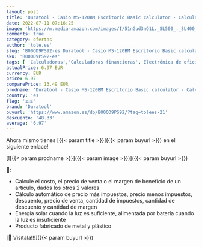 ```yaml
---
layout: post
title: 'Duratool - Casio MS-120BM Escritorio Basic calculator - Calculadora  Escritorio  Basic calculator  Metal  De plástico  Botones  Batería/Solar '
date: 2022-07-11 07:16:25
image: 'https://m.media-amazon.com/images/I/51nGud3nO1L._SL500_._SL400_.jpg'
comments: true
category: ofertas
author: 'tole.es'
slug: 'B00OD9PS92-es Duratool - Casio MS-120BM Escritorio Basic calculator -...'
sku: 'B00OD9PS92-es'
tags: [ 'Calculadoras','Calculadoras financieras','Electrónica de oficina','Oficina y papelería','calculadora','duratool','🇪🇸', ]
actualPrice: 6.97 EUR
currency: EUR
price: 6.97
comparePrice: 13.49 EUR
prodname: 'Duratool - Casio MS-120BM Escritorio Basic calculator - Calculadora  Escritorio  Basic calculator  Metal  De plástico  Botones  Batería/Solar '
country: 'es'
flag: '🇪🇸'
brand: 'Duratool'
buyurl: 'https://www.amazon.es/dp/B00OD9PS92/?tag=tolees-21'
descuento: '48.33'
average: '6.97'
---
```


Ahora mismo tienes [{{< param title >}}]({{< param buyurl >}}) en el siguiente enlace!

[![{{< param prodname >}}]({{< param image >}})]({{< param buyurl >}})

🔎:

- Calcule el costo, el precio de venta o el margen de beneficio de un artículo, dados los otros 2 valores
- Cálculo automático de precio más impuestos, precio menos impuestos, descuento, precio de venta, cantidad de impuestos, cantidad de descuento y cantidad de margen
- Energía solar cuando la luz es suficiente, alimentada por batería cuando la luz es insuficiente
- Producto fabricado de metal y plástico

[🛒 Visítala!!!]({{< param buyurl >}})
